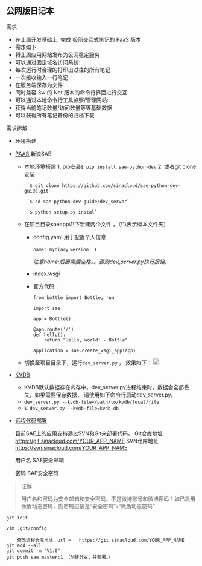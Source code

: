 ## 公网版日记本

需求

+ 在上周开发基础上, 完成 极简交互式笔记的 PaaS 版本
+ 需求如下:
+ 将上周应用网站发布为公网稳定服务
+ 可以通过固定域名访问系统:
+ 每次运行时合理的打印出过往的所有笔记
+ 一次接收输入一行笔记
+ 在服务端保存为文件
+ 同时兼容 3w 的 Net 版本的命令行界面进行交互
+ 可以通过本地命令行工具监察/管理网站:
+ 获得当前笔记数量/访问数量等等基础数据
+ 可以获得所有笔记备份的归档下载

需求拆解：

+ 环境搭建
 
 + [PAAS](https://en.wikipedia.org/wiki/Platform_as_a_service),新浪SAE
     + [本地环境搭建](http://www.sinacloud.com/doc/sae/python/tools.html)
            1. pip安装`$ pip install sae-python-dev`
            2. 或者git clone 安装
            
            `$ git clone https://github.com/sinacloud/sae-python-dev-guide.git`

            `$ cd sae-python-dev-guide/dev_server`

            `$ python setup.py instal`
     
      + 在项目目录saeapp\1\下新建两个文件
        ，（\1\表示版本文件夹）
          +  config.yaml 用于配置个人信息
          
                `name: mydiary` 
                `version: 1`

                *注意name:后面需要空格。。否则dev_server.py执行报错。*




          + index.wsgi
          
          + 官方代码：
          
                from bottle import Bottle, run

                import sae

                app = Bottle()

                @app.route('/')
                def hello():
                    return "Hello, world! - Bottle"

                application = sae.create_wsgi_app(app)

      + 切换至项目目录下，运行`dev_server.py` ，
效果如下：
![](http://i5.tietuku.com/fe6a92fac4711ed4.jpg)


 + [KVDB](http://www.sinacloud.com/doc/sae/python/tools.html?ticket=7c904af8cec89f3130a2b2a819f234692b75759c#kvdb)

    + KVDB默认数据存在内存中，dev_server.py进程结束时，数据会全部丢失，如果需要保存数据， 请使用如下命令行启动dev_server.py。
    + `dev_server.py --kvdb-file=/path/to/kvdb/local/file`
    + `$ dev_server.py --kvdb-file=kvdb.db`


+ [远程代码部署](http://www.sinacloud.com/doc/sae/tutorial/code-deploy.html#git)
     
     目前SAE上的应用支持通过SVN和Git来部署代码。
     Git仓库地址	https://git.sinacloud.com/YOUR_APP_NAME
     SVN仓库地址	https://svn.sinacloud.com/YOUR_APP_NAME

     用户名 SAE安全邮箱

     密码 SAE安全密码

> 注解
> 
> 用户名和密码为安全邮箱和安全密码，不是微博账号和微博密码！如已启用微盾动态密码，则密码应该是“安全密码”+“微盾动态密码”

    git init

    vim .git/config

        修改远程仓库地址：url =   https://git.sinacloud.com/YOUR_APP_NAME
    git add --all
    git commit -m "V1.0"
    git push sae master:1 （创建分支，并部署。）
